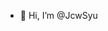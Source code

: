 - 👋 Hi, I’m @JcwSyu


<!---
JcwSyu/JcwSyu is a ✨ special ✨ repository because its `README.md` (this file) appears on your GitHub profile.
You can click the Preview link to take a look at your changes.
--->

